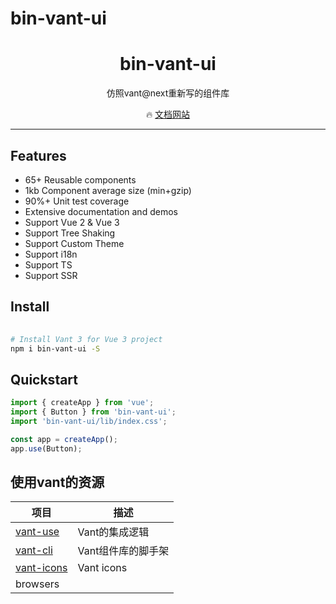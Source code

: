 # bin-vant-ui
 

<h1 align="center">bin-vant-ui</h1>

<p align="center">仿照vant@next重新写的组件库</p>

 

<p align="center">
  🔥 <a href="https://vant-contrib.gitee.io/vant">文档网站 </a>
</p>

---

## Features

- 65+ Reusable components
- 1kb Component average size (min+gzip)
- 90%+ Unit test coverage
- Extensive documentation and demos
- Support Vue 2 & Vue 3
- Support Tree Shaking
- Support Custom Theme
- Support i18n
- Support TS
- Support SSR

## Install

```bash
 
# Install Vant 3 for Vue 3 project
npm i bin-vant-ui -S
```

## Quickstart

```js
import { createApp } from 'vue';
import { Button } from 'bin-vant-ui';
import 'bin-vant-ui/lib/index.css';

const app = createApp();
app.use(Button);
```


## 使用vant的资源

| 项目 | 描述 |
| --- | --- |
| [vant-use](https://youzan.github.io/vant/vant-use/) | Vant的集成逻辑 |
| [vant-cli](https://github.com/youzan/vant/tree/dev/packages/vant-cli) | Vant组件库的脚手架 |
| [vant-icons](https://github.com/youzan/vant/tree/dev/packages/vant-icons) | Vant icons |
browsers |
 